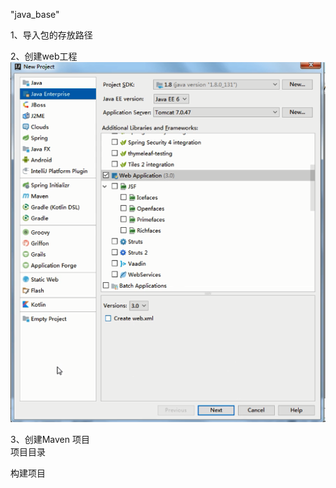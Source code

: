 "java_base" 

1、导入包的存放路径


2、创建web工程<br>
![](https://github.com/cwlbyggm/poto/blob/master/hadoop/create_web.png)<br>

3、创建Maven 项目<br>
项目目录<br>

构建项目<br>
